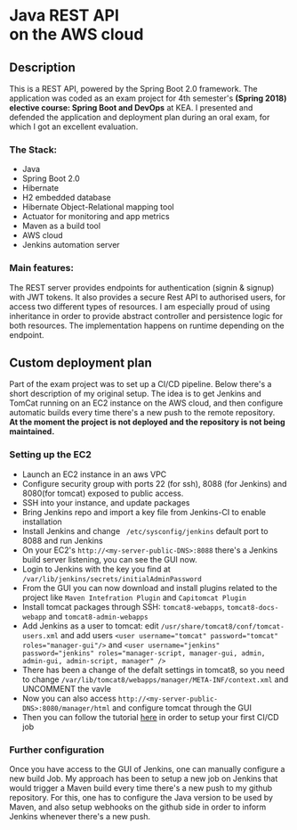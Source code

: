 <MainGrid>

<HeaderTitle>
  
# Java REST API <br/> on the AWS cloud

<TitleAction href="https://github.com/stefanosAgelastos/personalRest" label="Go to github repo" />
</HeaderTitle>


<InfoGrid>

<InfoPaper>
  
## Description

This is a REST API, powered by the Spring Boot 2.0 framework. The application was coded as an exam project for 4th semester's **(Spring 2018) elective course: Spring Boot and DevOps** at KEA. I presented and defended the application and deployment plan during an oral exam, for which I got an excellent evaluation.

</InfoPaper>

<InfoPaper>
<MyChip label="Back-end Development"/>
<MyChip label="Java"/>
<MyChip label="Spring Boot 2.0"/>
<MyChip label="Spring Boot REST"/>
<MyChip label="Spring Boot CLOUD"/>
<MyChip label="JWT authorization"/>
<MyChip label="Rest"/>
<MyChip label="Hibernate"/>
<MyChip label="Maven"/>
<MyChip label="Jenkins"/>
<MyChip label="AWS"/>
</InfoPaper>

</InfoGrid>

<PanelGrid>
<Panel id="1" heading="What?" secondaryHeading="About the technologies I used" >

### The Stack:
- Java
- Spring Boot 2.0
- Hibernate
- H2 embedded database
- Hibernate Object-Relational mapping tool
- Actuator for monitoring and app metrics
- Maven as a build tool
- AWS cloud
- Jenkins automation server
</Panel>

<Panel id="2" heading="What for?" secondaryHeading="About the functionality" >

### Main features:

The REST server provides endpoints for authentication (signin & signup) with JWT tokens. It also provides a secure Rest API to authorised users, for access two different types of resources. I am especially proud of using inheritance in order to provide abstract controller and persistence logic for both resources. The implementation happens on runtime depending on the endpoint.
</Panel>

<Panel id="3" heading="For Devs" secondaryHeading="How to deploy" >

## Custom deployment plan
Part of the exam project was to set up a CI/CD pipeline. Below there's a short description of my original setup. The idea is to get Jenkins and TomCat running on an EC2 instance on the AWS cloud, and then configure automatic builds every time there's a new push to the remote repository. <br/>
**At the moment the project is not deployed and the repository is not being maintained.**

### Setting up the EC2 
- Launch an EC2 instance in an aws VPC
- Configure security group with ports 22 (for ssh), 8088 (for Jenkins) and 8080(for tomcat) exposed to public access.
- SSH into your instance, and update packages
- Bring Jenkins repo and import a key file from Jenkins-CI to enable installation
- Install Jenkins and change ` /etc/sysconfig/jenkins` default port to 8088 and run Jenkins
- On your EC2's `http://<my-server-public-DNS>:8088` there's a Jenkins build server listening, you can see the GUI now.
- Login to Jenkins with the key you find at `/var/lib/jenkins/secrets/initialAdminPassword`
- From the GUI you can now download and install plugins related to the project like `Maven Intefration Plugin` and `Capitomcat Plugin`
- Install tomcat packages through SSH: `tomcat8-webapps`, `tomcat8-docs-webapp` and `tomcat8-admin-webapps`
- Add Jenkins as a user to tomcat: edit `/usr/share/tomcat8/conf/tomcat-users.xml` and add users `<user username="tomcat" password="tomcat" roles="manager-gui"/>` and `<user username="jenkins" password="jenkins" roles="manager-script, manager-gui, admin, admin-gui, admin-script, manager" />`
- There has been a change of the defalt settings in tomcat8, so you need to change `/var/lib/tomcat8/webapps/manager/META-INF/context.xml` and UNCOMMENT the vavle
- Now you can also access `http://<my-server-public-DNS>:8080/manager/html` and configure tomcat through the GUI
- Then you can follow the tutorial [here](https://www.tutorialspoint.com/jenkins/index.htm) in order to setup your first CI/CD job

### Further configuration
Once you have access to the GUI of Jenkins, one can manually configure a new build Job. My approach has been to setup a new job on Jenkins that would trigger a Maven build every time there's a new push to my github repository. For this, one has to configure the Java version to be used by Maven, and also setup webhooks on the github side in order to inform Jenkins whenever there's a new push.

</Panel>

</PanelGrid>


</MainGrid>
